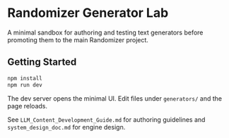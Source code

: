 # Randomizer Generator Lab

A minimal sandbox for authoring and testing text generators before promoting them to the main Randomizer project.

## Getting Started
```bash
npm install
npm run dev
```
The dev server opens the minimal UI. Edit files under `generators/` and the page reloads.

See `LLM_Content_Development_Guide.md` for authoring guidelines and `system_design_doc.md` for engine design.
